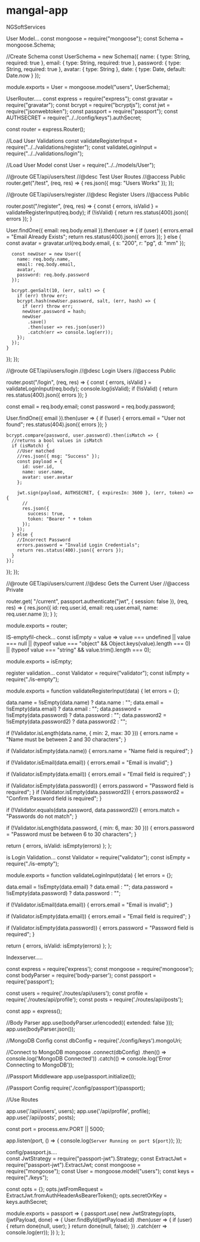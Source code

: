 # mangal-app
NGSoftServices


User Model...
const mongoose = require("mongoose");
const Schema = mongoose.Schema;

//Create Schema
const UserSchema = new Schema({
  name: {
    type: String,
    required: true
  },
  email: {
    type: String,
    required: true
  },
  password: {
    type: String,
    required: true
  },
  avatar: {
    type: String
  },
  date: {
    type: Date,
    default: Date.now
  }
});

module.exports = User = mongoose.model("users", UserSchema);


UserRouter.....
const express = require("express");
const gravatar = require("gravatar");
const bcrypt = require("bcryptjs");
const jwt = require("jsonwebtoken");
const passport = require("passport");
const AUTHSECRET = require("../../config/keys").authSecret;

const router = express.Router();

//Load User Validations
const validateRegisterInput = require("../../validations/register");
const validateLoginInput = require("../../validations/login");

//Load User Model
const User = require("../../models/User");

//@route    GET/api/users/test
//@desc     Test User Routes
//@access   Public
router.get("/test", (req, res) => {
  res.json({
    msg: "Users Works"
  });
});

//@route    GET/api/users/register
//@desc     Register Users
//@access   Public

router.post("/register", (req, res) => {
  const { errors, isValid } = validateRegisterInput(req.body);
  if (!isValid) {
    return res.status(400).json({ errors });
  }

  User.findOne({ email: req.body.email }).then(user => {
    if (user) {
      errors.email = "Email Already Exists";
      return res.status(400).json({ errors });
    } else {
      const avatar = gravatar.url(req.body.email, {
        s: "200",
        r: "pg",
        d: "mm"
      });

      const newUser = new User({
        name: req.body.name,
        email: req.body.email,
        avatar,
        password: req.body.password
      });

      bcrypt.genSalt(10, (err, salt) => {
        if (err) throw err;
        bcrypt.hash(newUser.password, salt, (err, hash) => {
          if (err) throw err;
          newUser.password = hash;
          newUser
            .save()
            .then(user => res.json(user))
            .catch(err => console.log(err));
        });
      });
    }
  });
});

//@route    GET/api/users/login
//@desc     Login Users
//@access   Public

router.post("/login", (req, res) => {
  const { errors, isValid } = validateLoginInput(req.body);
  console.log(isValid);
  if (!isValid) {
    return res.status(400).json({ errors });
  }

  const email = req.body.email;
  const password = req.body.password;

  User.findOne({ email }).then(user => {
    if (!user) {
      errors.email = "User not found";
      res.status(404).json({ errors });
    }

    bcrypt.compare(password, user.password).then(isMatch => {
      //returns a bool values in isMatch
      if (isMatch) {
        //User matched
        //res.json({ msg: "Success" });
        const payload = {
          id: user.id,
          name: user.name,
          avatar: user.avatar
        };

        jwt.sign(payload, AUTHSECRET, { expiresIn: 3600 }, (err, token) => {
          //
          res.json({
            success: true,
            token: "Bearer " + token
          });
        });
      } else {
        //Incorrect Password
        errors.password = "Invalid Login Credentials";
        return res.status(400).json({ errors });
      }
    });
  });
});

//@route    GET/api/users/current
//@desc     Gets the Current User
//@access   Private

router.get(
  "/current",
  passport.authenticate("jwt", { session: false }),
  (req, res) => {
    res.json({
      id: req.user.id,
      email: req.user.email,
      name: req.user.name
    });
  }
);

module.exports = router;


IS-emptyfil-check...
const isEmpty = value =>
  value === undefined ||
  value === null ||
  (typeof value === "object" && Object.keys(value).length === 0) ||
  (typeof value === "string" && value.trim().length === 0);

module.exports = isEmpty;


register validation...
const Validator = require("validator");
const isEmpty = require("./is-empty");

module.exports = function validateRegisterInput(data) {
  let errors = {};

  data.name = !isEmpty(data.name) ? data.name : "";
  data.email = !isEmpty(data.email) ? data.email : "";
  data.password = !isEmpty(data.password) ? data.password : "";
  data.password2 = !isEmpty(data.password2) ? data.password2 : "";

  if (!Validator.isLength(data.name, { min: 2, max: 30 })) {
    errors.name = "Name must be between 2 and 30 characters";
  }

  if (Validator.isEmpty(data.name)) {
    errors.name = "Name field is required";
  }

  if (!Validator.isEmail(data.email)) {
    errors.email = "Email is invalid";
  }

  if (Validator.isEmpty(data.email)) {
    errors.email = "Email field is required";
  }

  if (Validator.isEmpty(data.password)) {
    errors.password = "Password field is required";
  }
  if (Validator.isEmpty(data.password2)) {
    errors.password2 = "Confirm Password field is required";
  }

  if (!Validator.equals(data.password, data.password2)) {
    errors.match = "Passwords do not match";
  }

  if (!Validator.isLength(data.password, { min: 6, max: 30 })) {
    errors.password = "Password must be between 6 to 30 characters";
  }

  return {
    errors,
    isValid: isEmpty(errors)
  };
};


is Login Validation...
const Validator = require("validator");
const isEmpty = require("./is-empty");

module.exports = function validateLoginInput(data) {
  let errors = {};

  data.email = !isEmpty(data.email) ? data.email : "";
  data.password = !isEmpty(data.password) ? data.password : "";

  if (!Validator.isEmail(data.email)) {
    errors.email = "Email is invalid";
  }

  if (Validator.isEmpty(data.email)) {
    errors.email = "Email field is required";
  }

  if (Validator.isEmpty(data.password)) {
    errors.password = "Password field is required";
  }

  return {
    errors,
    isValid: isEmpty(errors)
  };
};


Indexserver.....

const express = require('express');
const mongoose = require('mongoose');
const bodyParser = require('body-parser');
const passport = require('passport');

const users = require('./routes/api/users');
const profile = require('./routes/api/profile');
const posts = require('./routes/api/posts');

const app = express();

//Body Parser
app.use(bodyParser.urlencoded({ extended: false }));
app.use(bodyParser.json());

//MongoDB Config
const dbConfig = require('./config/keys').mongoUri;

//Connect to MongoDB
mongoose
  .connect(dbConfig)
  .then(() => console.log('MongoDB Connected'))
  .catch(() => console.log('Error Connecting to MongoDB'));

//Passport Middleware
app.use(passport.initialize());

//Passport Config
require('./config/passport')(passport);

//Use Routes

app.use('/api/users', users);
app.use('/api/profile', profile);
app.use('/api/posts', posts);

const port = process.env.PORT || 5000;

app.listen(port, () => {
  console.log(`Server Running on port ${port}`);
});

config/passport.js....\
const JwtStrategy = require("passport-jwt").Strategy;
const ExtractJwt = require("passport-jwt").ExtractJwt;
const mongoose = require("mongoose");
const User = mongoose.model("users");
const keys = require("./keys");

const opts = {};
opts.jwtFromRequest = ExtractJwt.fromAuthHeaderAsBearerToken();
opts.secretOrKey = keys.authSecret;

module.exports = passport => {
  passport.use(
    new JwtStrategy(opts, (jwtPayload, done) => {
      User.findById(jwtPayload.id)
        .then(user => {
          if (user) {
            return done(null, user);
          }
          return done(null, false);
        })
        .catch(err => console.log(err));
    })
  );
};
